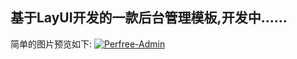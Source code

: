 ## 基于LayUI开发的一款后台管理模板,开发中......
简单的图片预览如下:
[![Perfree-Admin](https://www.yinpengfei.com/group1/M00/00/02/rB802lvmvv6AI_OwAAG_gSZWiic302.png "Perfree-Admin")](https://www.yinpengfei.com/group1/M00/00/02/rB802lvmvv6AI_OwAAG_gSZWiic302.png "Perfree-Admin")
